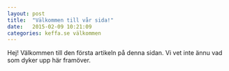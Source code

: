 ```yaml
---
layout: post
title:  "Välkommen till vår sida!"
date:   2015-02-09 10:21:09
categories: keffa.se välkommen
---
```

Hej! Välkommen till den första artikeln på denna sidan. Vi vet inte ännu vad som dyker upp här framöver.
